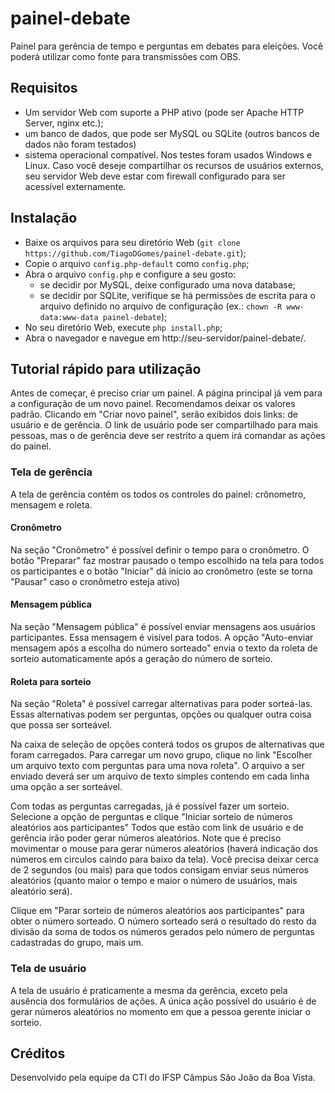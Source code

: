 # painel-debate
Painel para gerência de tempo e perguntas em debates para eleições. Você poderá utilizar como fonte para transmissões com OBS.

## Requisitos
 
- Um servidor Web com suporte a PHP ativo (pode ser Apache HTTP Server, nginx etc.);
- um banco de dados, que pode ser MySQL ou SQLite (outros bancos de dados não foram testados)
- sistema operacional compatível. Nos testes foram usados Windows e Linux. Caso você deseje compartilhar os recursos de usuários externos, seu servidor Web deve estar com firewall configurado para ser acessível externamente.

## Instalação

- Baixe os arquivos para seu diretório Web (`git clone https://github.com/TiagoDGomes/painel-debate.git`);
- Copie o arquivo `config.php-default` como `config.php`;
- Abra o arquivo `config.php` e configure a seu gosto:
  - se decidir por MySQL, deixe configurado uma nova database;
  - se decidir por SQLite, verifique se há permissões de escrita para o arquivo definido no arquivo de configuração (ex.: `chown -R www-data:www-data painel-debate`);
- No seu diretório Web, execute `php install.php`;
- Abra o navegador e navegue em http://seu-servidor/painel-debate/.

## Tutorial rápido para utilização

Antes de começar, é preciso criar um painel. A página principal já vem para a configuração de um novo painel. 
Recomendamos deixar os valores padrão. Clicando em "Criar novo painel", serão exibidos dois links: de usuário e de gerência. 
O link de usuário pode ser compartilhado para mais pessoas, mas o de gerência deve ser restrito a quem irá comandar as ações do painel. 

### Tela de gerência
A tela de gerência contém os todos os controles do painel: crônometro, mensagem e roleta.

#### Cronômetro
    
Na seção "Cronômetro" é possível definir o tempo para o cronômetro. 
O botão "Preparar" faz mostrar pausado o tempo escolhido na tela para todos os participantes e o botão "Iniciar" dá início ao cronômetro (este se torna "Pausar" caso o cronômetro esteja ativo)

#### Mensagem pública

Na seção "Mensagem pública" é possível enviar mensagens aos usuários participantes. Essa mensagem é visível para todos.
A opção "Auto-enviar mensagem após a escolha do número sorteado" envia o texto da roleta de sorteio automaticamente após a geração do número de sorteio.

#### Roleta para sorteio

Na seção "Roleta" é possível carregar alternativas para poder sorteá-las. Essas alternativas podem ser perguntas, opções ou qualquer outra coisa que possa ser sorteável.

Na caixa de seleção de opções conterá todos os grupos de alternativas que foram carregados. 
Para carregar um novo grupo, clique no link "Escolher um arquivo texto com perguntas para uma nova roleta". 
O arquivo a ser enviado deverá ser um arquivo de texto simples contendo em cada linha uma opção a ser sorteável.

Com todas as perguntas carregadas, já é possível fazer um sorteio. Selecione a opção de perguntas e clique "Iniciar sorteio de números aleatórios aos participantes"
Todos que estão com link de usuário e de gerência irão poder gerar números aleatórios. Note que é preciso movimentar o mouse para gerar números aleatórios (haverá indicação dos números em circulos caindo para baixo da tela). 
Você precisa deixar cerca de 2 segundos (ou mais) para que todos consigam enviar seus números aleatórios (quanto maior o tempo e maior o número de usuários, mais aleatório será). 

Clique em "Parar sorteio de números aleatórios aos participantes" para obter o número sorteado. O número sorteado será o resultado do resto da divisão da soma de todos os números gerados pelo número de perguntas cadastradas do grupo, mais um.  

### Tela de usuário

A tela de usuário é praticamente a mesma da gerência, exceto pela ausência dos formulários de ações. 
A única ação possível do usuário é de gerar números aleatórios no momento em que a pessoa gerente iniciar o sorteio.

## Créditos

Desenvolvido pela equipe da CTI do IFSP Câmpus São João da Boa Vista.
